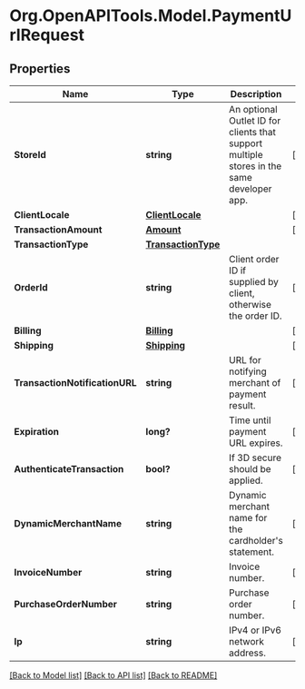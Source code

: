 # Org.OpenAPITools.Model.PaymentUrlRequest
## Properties

Name | Type | Description | Notes
------------ | ------------- | ------------- | -------------
**StoreId** | **string** | An optional Outlet ID for clients that support multiple stores in the same developer app. | [optional] 
**ClientLocale** | [**ClientLocale**](ClientLocale.md) |  | [optional] 
**TransactionAmount** | [**Amount**](Amount.md) |  | [optional] 
**TransactionType** | [**TransactionType**](TransactionType.md) |  | 
**OrderId** | **string** | Client order ID if supplied by client, otherwise the order ID. | [optional] 
**Billing** | [**Billing**](Billing.md) |  | [optional] 
**Shipping** | [**Shipping**](Shipping.md) |  | [optional] 
**TransactionNotificationURL** | **string** | URL for notifying merchant of payment result. | [optional] 
**Expiration** | **long?** | Time until payment URL expires. | [optional] 
**AuthenticateTransaction** | **bool?** | If 3D secure should be applied. | [optional] 
**DynamicMerchantName** | **string** | Dynamic merchant name for the cardholder&#39;s statement. | [optional] 
**InvoiceNumber** | **string** | Invoice number. | [optional] 
**PurchaseOrderNumber** | **string** | Purchase order number. | [optional] 
**Ip** | **string** | IPv4 or IPv6 network address. | [optional] 

[[Back to Model list]](../README.md#documentation-for-models) [[Back to API list]](../README.md#documentation-for-api-endpoints) [[Back to README]](../README.md)

